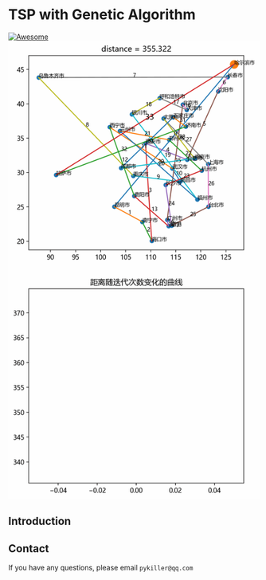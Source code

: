 # TSP with Genetic Algorithm


[![Awesome](https://cdn.rawgit.com/sindresorhus/awesome/d7305f38d29fed78fa85652e3a63e154dd8e8829/media/badge.svg)](https://github.com/chaofengc/Awesome-Image-Quality-Assessment)
![demo](temp.gif)


##  Introduction

## Contact

If you have any questions, please email `pykiller@qq.com`
